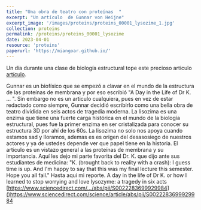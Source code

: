 ```yaml
---
title: "Una obra de teatro con proteínas  "
excerpt: "Un artículo  de Gunnar von Heijne"
excerpt_image: '/images/proteins/proteins_00001_lysozime_1.jpg'
collection: proteins
permalink: /proteins/proteins_00001_lysozime
date: 2023-04-01
resource: 'proteins'
paperurl: 'https://miangoar.github.io/'
---
```


Un día durante una clase de biología estructural tope este precioso articulo [artículo]([https://gbe.stanford.edu/](https://www.sciencedirect.com/science/article/abs/pii/S0022283699929984)).

Gunnar es un biofísico que se empezó a clavar en el mundo de la estructura de las proteínas de membrana y por eso escribió "A Day in the Life of Dr K. ... ". Sin embargo no es un articulo cualquiera, pues en vez de estar redactado como siempre, Gunnar decidió escribirlo como una bella obra de teatro dividida en seis actos de tragedia moderna. 
La lisozima es una enzima que tiene una fuerte carga histórica en el mundo de la biología estructural, pues fue la primer enzima en ser cristalizada para conocer su estructura 3D por ahí de los 60s. La lisozima no solo nos apoya cuando estamos sad y lloramos, ademas es  es origen del desasosiego de nuestros actores y ya de ustedes depende ver que papel tiene en la historia. El articulo es un vistazo general a las proteínas de membrana y su importancia. Aquí les dejo mi parte favorita del Dr. K. que dijo ante sus estudiantes de medicina:
"K. (brought back to reality with a crash): 
I guess time is up. And I'm happy to say that this was my final lecture this semester. Hope you all fail."
Hasta aquí mi reporte.
A day in the life of Dr K. or how I learned to stop worrying and love lysozyme: a tragedy in six acts
[https://www.sciencedirect.com/.../abs/pii/S0022283699929984]()https://www.sciencedirect.com/science/article/abs/pii/S0022283699929984

